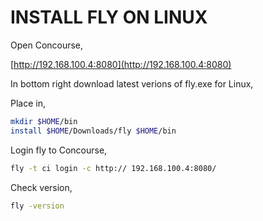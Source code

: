 # INSTALL FLY ON LINUX

Open Concourse,

[http://192.168.100.4:8080](http://192.168.100.4:8080)

In bottom right download latest verions of fly.exe for Linux,

Place in,

```bash
mkdir $HOME/bin
install $HOME/Downloads/fly $HOME/bin
```

Login fly to Concourse,

```bash
fly -t ci login -c http:// 192.168.100.4:8080/
```

Check version,

```bash
fly -version
```